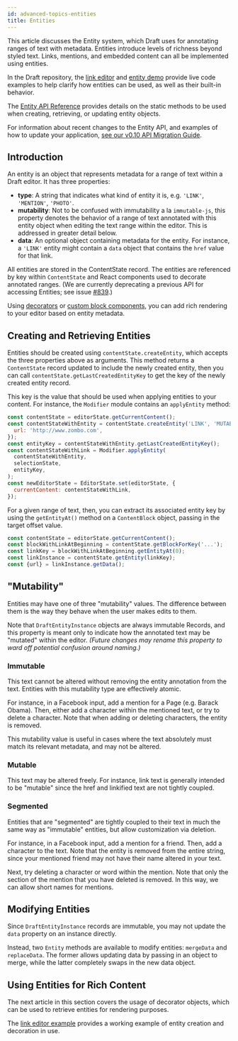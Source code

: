 ```yaml
---
id: advanced-topics-entities
title: Entities
---
```


This article discusses the Entity system, which Draft uses for annotating
ranges of text with metadata. Entities introduce levels of richness beyond
styled text. Links, mentions, and embedded content can all be implemented
using entities.

In the Draft repository, the
[link editor](https://github.com/facebook/draft-js/tree/master/examples/draft-0-10-0/link)
and
[entity demo](https://github.com/facebook/draft-js/tree/master/examples/draft-0-10-0/entity)
provide live code examples to help clarify how entities can be used, as well
as their built-in behavior.

The [Entity API Reference](/docs/api-reference-entity) provides
details on the static methods to be used when creating, retrieving, or updating
entity objects.

For information about recent changes to the Entity API, and examples of how to
update your application,
[see our v0.10 API Migration Guide](/docs/v0-10-api-migration#content).

## Introduction

An entity is an object that represents metadata for a range of text within a
Draft editor. It has three properties:

- **type**: A string that indicates what kind of entity it is, e.g. `'LINK'`,
  `'MENTION'`, `'PHOTO'`.
- **mutability**: Not to be confused with immutability a la `immutable-js`, this
  property denotes the behavior of a range of text annotated with this entity
  object when editing the text range within the editor. This is addressed in
  greater detail below.
- **data**: An optional object containing metadata for the entity. For instance,
  a `'LINK'` entity might contain a `data` object that contains the `href` value
  for that link.

All entities are stored in the ContentState record. The entities are referenced
by key within `ContentState` and React components used to decorate annotated
ranges. (We are currently deprecating a previous API for accessing Entities; see
issue
[#839](https://github.com/facebook/draft-js/issues/839).)

Using [decorators](/docs/advanced-topics-decorators) or
[custom block components](/docs/advanced-topics-block-components), you can
add rich rendering to your editor based on entity metadata.

## Creating and Retrieving Entities

Entities should be created using `contentState.createEntity`, which accepts the
three properties above as arguments. This method returns a `ContentState` record updated to include the newly created entity, then you can call `contentState.getLastCreatedEntityKey` to get the key of the newly created entity record.

This key is the value that should be used when applying entities to your
content. For instance, the `Modifier` module contains an `applyEntity` method:

```js
const contentState = editorState.getCurrentContent();
const contentStateWithEntity = contentState.createEntity('LINK', 'MUTABLE', {
  url: 'http://www.zombo.com',
});
const entityKey = contentStateWithEntity.getLastCreatedEntityKey();
const contentStateWithLink = Modifier.applyEntity(
  contentStateWithEntity,
  selectionState,
  entityKey,
);
const newEditorState = EditorState.set(editorState, {
  currentContent: contentStateWithLink,
});
```

For a given range of text, then, you can extract its associated entity key by using
the `getEntityAt()` method on a `ContentBlock` object, passing in the target
offset value.

```js
const contentState = editorState.getCurrentContent();
const blockWithLinkAtBeginning = contentState.getBlockForKey('...');
const linkKey = blockWithLinkAtBeginning.getEntityAt(0);
const linkInstance = contentState.getEntity(linkKey);
const {url} = linkInstance.getData();
```

## "Mutability"

Entities may have one of three "mutability" values. The difference between them
is the way they behave when the user makes edits to them.

Note that `DraftEntityInstance` objects are always immutable Records, and this
property is meant only to indicate how the annotated text may be "mutated" within
the editor. _(Future changes may rename this property to ward off potential
confusion around naming.)_

### Immutable

This text cannot be altered without removing the entity annotation
from the text. Entities with this mutability type are effectively atomic.

For instance, in a Facebook input, add a mention for a Page (e.g. Barack Obama).
Then, either add a character within the mentioned text, or try to delete a character.
Note that when adding or deleting characters, the entity is removed.

This mutability value is useful in cases where the text absolutely must match
its relevant metadata, and may not be altered.

### Mutable

This text may be altered freely. For instance, link text is
generally intended to be "mutable" since the href and linkified text are not
tightly coupled.

### Segmented

Entities that are "segmented" are tightly coupled to their text in much the
same way as "immutable" entities, but allow customization via deletion.

For instance, in a Facebook input, add a mention for a friend. Then, add a
character to the text. Note that the entity is removed from the entire string,
since your mentioned friend may not have their name altered in your text.

Next, try deleting a character or word within the mention. Note that only the
section of the mention that you have deleted is removed. In this way, we can
allow short names for mentions.

## Modifying Entities

Since `DraftEntityInstance` records are immutable, you may not update the `data`
property on an instance directly.

Instead, two `Entity` methods are available to modify entities: `mergeData` and
`replaceData`. The former allows updating data by passing in an object to merge,
while the latter completely swaps in the new data object.

## Using Entities for Rich Content

The next article in this section covers the usage of decorator objects, which
can be used to retrieve entities for rendering purposes.

The [link editor example](https://github.com/facebook/draft-js/tree/master/examples/draft-0-10-0/link)
provides a working example of entity creation and decoration in use.
